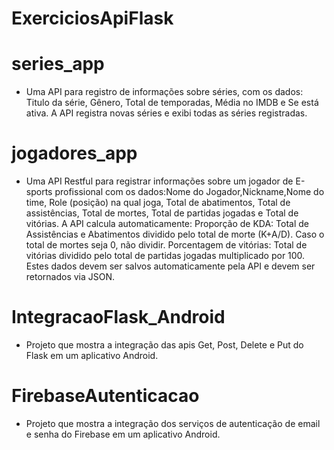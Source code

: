 # ExerciciosApiFlask

# series_app 
- Uma API para registro de informações sobre séries, com os dados:  Titulo da série, Gênero, Total de temporadas, Média no IMDB e Se está ativa.  A API registra novas séries e exibi todas as séries registradas.
 
# jogadores_app
- Uma API Restful para registrar informações sobre um jogador de E-sports profissional com os dados:Nome do Jogador,Nickname,Nome do time, Role (posição) na qual joga, Total de abatimentos, Total de assistências, Total de mortes, Total de partidas jogadas e Total de vitórias. A API calcula automaticamente:
Proporção de KDA: Total de Assistências e Abatimentos dividido pelo total de morte (K+A/D). Caso o total de mortes seja 0, não dividir.
Porcentagem de vitórias: Total de vitórias dividido pelo total de partidas jogadas multiplicado por 100.
Estes dados devem ser salvos automaticamente pela API e devem ser retornados via JSON.

# IntegracaoFlask_Android
- Projeto  que mostra a integração das apis Get, Post, Delete e Put do Flask em um aplicativo Android.

# FirebaseAutenticacao
- Projeto  que mostra a integração dos serviços de autenticação de email e senha do Firebase em um aplicativo Android.

